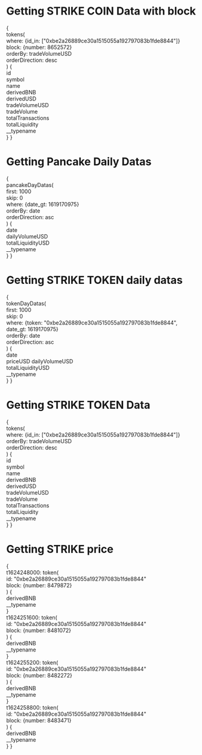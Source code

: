 # Getting STRIKE COIN Data with block
{  
  tokens(    
    where: {id_in: ["0xbe2a26889ce30a1515055a192797083b1fde8844"]}    
    block: {number: 8652572}    
    orderBy: tradeVolumeUSD    
    orderDirection: desc  
  ) 
  {    
    id    
    symbol    
    name    
    derivedBNB    
    derivedUSD    
    tradeVolumeUSD    
    tradeVolume    
    totalTransactions    
    totalLiquidity    
    __typename  
  }
}

# Getting Pancake Daily Datas
<!-- pancakeDayDatas($startTime: Int!, $skip: Int!) 
variables: {startTime: 1619170975, skip: 0} -->
  {  
    pancakeDayDatas(    
      first: 1000    
      skip: 0    
      where: {date_gt: 1619170975}    
      orderBy: date    
      orderDirection: asc  
    ) 
    {    
      date    
      dailyVolumeUSD    
      totalLiquidityUSD    
      __typename  
    }
  }

# Getting STRIKE TOKEN daily datas
<!-- tokenDayDatas($startTime: Int!, $skip: Int!, $address: Bytes!) 
variables: {address: "0xbe2a26889ce30a1515055a192797083b1fde8844", startTime: 1619170975, skip: 0} -->
  {  
    tokenDayDatas(    
      first: 1000    
      skip: 0    
      where: {token: "0xbe2a26889ce30a1515055a192797083b1fde8844", date_gt: 1619170975}    
      orderBy: date    
      orderDirection: asc  
    ) 
    {    
      date    
      priceUSD
      dailyVolumeUSD    
      totalLiquidityUSD    
      __typename  
    }
  }

# Getting STRIKE TOKEN Data
  {  
  tokens(    
  	where: {id_in: ["0xbe2a26889ce30a1515055a192797083b1fde8844"]}    
    orderBy: tradeVolumeUSD    
    orderDirection: desc  
  ) 
  {    
    id    
    symbol    
    name    
    derivedBNB    
    derivedUSD    
    tradeVolumeUSD    
    tradeVolume    
    totalTransactions    
    totalLiquidity    
    __typename  
  }
}

# Getting STRIKE price
{  
  t1624248000: token(    
    id: "0xbe2a26889ce30a1515055a192797083b1fde8844"    
    block: {number: 8479872}  
  ) 
  {    
    derivedBNB    
    __typename  
  }  
  t1624251600: token(    
    id: "0xbe2a26889ce30a1515055a192797083b1fde8844"    
    block: {number: 8481072}  
  ) {    
    derivedBNB    
    __typename  
  }  
  t1624255200: token(    
    id: "0xbe2a26889ce30a1515055a192797083b1fde8844"    
    block: {number: 8482272}  
  ) {    
    derivedBNB    
    __typename  
  }  
  t1624258800: token(    
    id: "0xbe2a26889ce30a1515055a192797083b1fde8844"    
    block: {number: 8483471}  
  ) {    
    derivedBNB    
    __typename  
  }
}